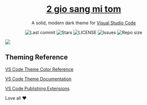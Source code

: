 <h1 align="center">
  <a href="https://marketplace.visualstudio.com/items?itemName=2giosangmitom.2giosangmitom">2 gio sang mi tom</a>
</h1>

<p align="center">
  A solid, modern dark theme for <a href="https://code.visualstudio.com/">Visual Studio Code</a>
</p>

<div align="center">
  <img alt="Last commit" src="https://img.shields.io/github/last-commit/yeuxacucodon/vscode?style=for-the-badge&logo=github&color=8bd5ca&logoColor=D9E0EE&labelColor=302D41" />
  <img alt="Stars" src="https://img.shields.io/github/stars/yeuxacucodon/vscode?style=for-the-badge&logo=startrek&color=c69ff5&logoColor=FFE200&labelColor=302D41" />
  <img alt="LICENSE" src="https://img.shields.io/github/license/yeuxacucodon/neovim-config?style=for-the-badge&logo=bookstack&color=ee999f&logoColor=808080&labelColor=302D41" />
  <img alt="Issues" src="https://img.shields.io/github/issues/yeuxacucodon/vscode?style=for-the-badge&logo=bilibili&color=F5E0DC&logoColor=D9E0EE&labelColor=302D41" />
  <img alt="Repo size" src="https://img.shields.io/github/repo-size/yeuxacucodon/vscode?color=%23DDB6F2&label=SIZE&logo=onlyoffice&style=for-the-badge&logoColor=D9E0EE&labelColor=302D41" />
</div>

![](https://raw.githubusercontent.com/yeuxacucodon/vscode/main/preview.png)

## Theming Reference

[VS Code Theme Color Reference](https://code.visualstudio.com/docs/getstarted/theme-color-reference)

[VS Code Theme Documentation](https://code.visualstudio.com/docs/extensions/themes-snippets-colorizers)

[VS Code Publishing Extensions](https://code.visualstudio.com/docs/extensions/publish-extension)

Love all ❤️
